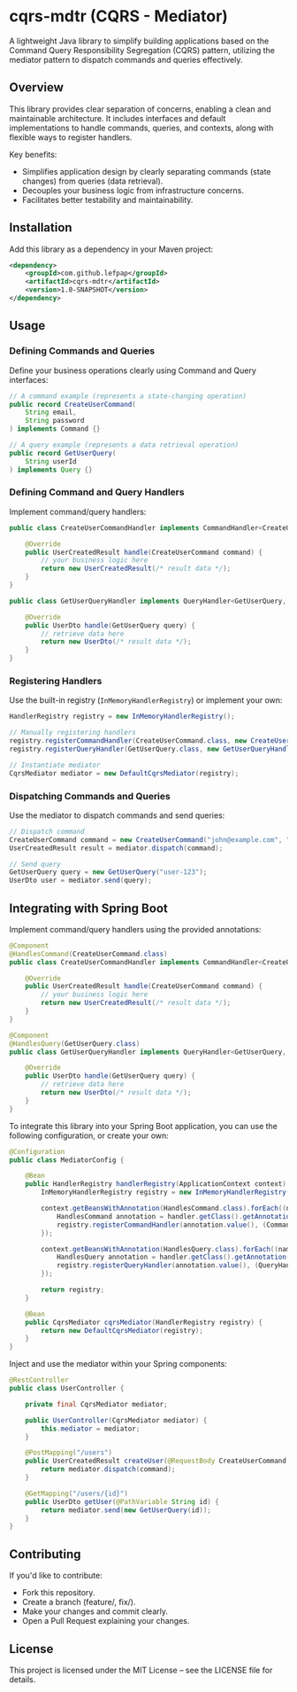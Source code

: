 # cqrs-mdtr (CQRS - Mediator)

A lightweight Java library to simplify building applications based on the Command Query 
Responsibility Segregation (CQRS) pattern, utilizing the mediator pattern to dispatch 
commands and queries effectively.

## Overview

This library provides clear separation of concerns, enabling a clean and maintainable architecture. It includes interfaces and default implementations to handle commands, queries, and contexts, along with flexible ways to register handlers.

Key benefits:

- Simplifies application design by clearly separating commands (state changes) from queries (data retrieval).
- Decouples your business logic from infrastructure concerns.
- Facilitates better testability and maintainability.

## Installation

Add this library as a dependency in your Maven project:

```xml
<dependency>
    <groupId>com.github.lefpap</groupId>
    <artifactId>cqrs-mdtr</artifactId>
    <version>1.0-SNAPSHOT</version>
</dependency>
```

## Usage

### Defining Commands and Queries

Define your business operations clearly using Command and Query interfaces:

```java
// A command example (represents a state-changing operation)
public record CreateUserCommand(
    String email,
    String password
) implements Command {}

// A query example (represents a data retrieval operation)
public record GetUserQuery(
    String userId
) implements Query {}
```

### Defining Command and Query Handlers

Implement command/query handlers:

```java
public class CreateUserCommandHandler implements CommandHandler<CreateUserCommand, UserCreatedResult> {

    @Override
    public UserCreatedResult handle(CreateUserCommand command) {
        // your business logic here
        return new UserCreatedResult(/* result data */);
    }
}

public class GetUserQueryHandler implements QueryHandler<GetUserQuery, UserDto> {

    @Override
    public UserDto handle(GetUserQuery query) {
        // retrieve data here
        return new UserDto(/* result data */);
    }
}
```

### Registering Handlers

Use the built-in registry (`InMemoryHandlerRegistry`) or implement your own:

```java
HandlerRegistry registry = new InMemoryHandlerRegistry();

// Manually registering handlers
registry.registerCommandHandler(CreateUserCommand.class, new CreateUserCommandHandler());
registry.registerQueryHandler(GetUserQuery.class, new GetUserQueryHandler());

// Instantiate mediator
CqrsMediator mediator = new DefaultCqrsMediator(registry);
```

### Dispatching Commands and Queries

Use the mediator to dispatch commands and send queries:

```java
// Dispatch command
CreateUserCommand command = new CreateUserCommand("john@example.com", "john123");
UserCreatedResult result = mediator.dispatch(command);

// Send query
GetUserQuery query = new GetUserQuery("user-123");
UserDto user = mediator.send(query);
```

## Integrating with Spring Boot

Implement command/query handlers using the provided annotations:

```java
@Component
@HandlesCommand(CreateUserCommand.class)
public class CreateUserCommandHandler implements CommandHandler<CreateUserCommand, UserCreatedResult> {

    @Override
    public UserCreatedResult handle(CreateUserCommand command) {
        // your business logic here
        return new UserCreatedResult(/* result data */);
    }
}

@Component
@HandlesQuery(GetUserQuery.class)
public class GetUserQueryHandler implements QueryHandler<GetUserQuery, UserDto> {

    @Override
    public UserDto handle(GetUserQuery query) {
        // retrieve data here
        return new UserDto(/* result data */);
    }
}
```

To integrate this library into your Spring Boot application, you can use the following 
configuration, or create your own:

```java
@Configuration
public class MediatorConfig {

    @Bean
    public HandlerRegistry handlerRegistry(ApplicationContext context) {
        InMemoryHandlerRegistry registry = new InMemoryHandlerRegistry();

        context.getBeansWithAnnotation(HandlesCommand.class).forEach((name, handler) -> {
            HandlesCommand annotation = handler.getClass().getAnnotation(HandlesCommand.class);
            registry.registerCommandHandler(annotation.value(), (CommandHandler<?, ?>) handler);
        });

        context.getBeansWithAnnotation(HandlesQuery.class).forEach((name, handler) -> {
            HandlesQuery annotation = handler.getClass().getAnnotation(HandlesQuery.class);
            registry.registerQueryHandler(annotation.value(), (QueryHandler<?, ?>) handler);
        });

        return registry;
    }

    @Bean
    public CqrsMediator cqrsMediator(HandlerRegistry registry) {
        return new DefaultCqrsMediator(registry);
    }
}
```

Inject and use the mediator within your Spring components:

```java
@RestController
public class UserController {

    private final CqrsMediator mediator;

    public UserController(CqrsMediator mediator) {
        this.mediator = mediator;
    }

    @PostMapping("/users")
    public UserCreatedResult createUser(@RequestBody CreateUserCommand command) {
        return mediator.dispatch(command);
    }

    @GetMapping("/users/{id}")
    public UserDto getUser(@PathVariable String id) {
        return mediator.send(new GetUserQuery(id));
    }
}
```

## Contributing
If you'd like to contribute:

- Fork this repository.
- Create a branch (feature/<feature-name>, fix/<bug-fix>).
- Make your changes and commit clearly.
- Open a Pull Request explaining your changes.

## License

This project is licensed under the MIT License – see the LICENSE file for details.